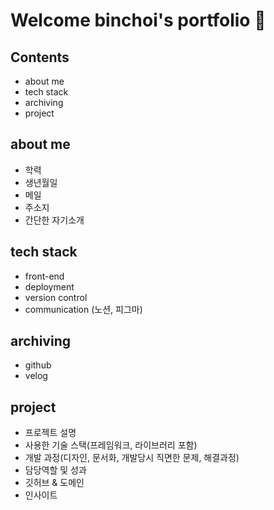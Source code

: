# Welcome binchoi's portfolio 🤗

## Contents

- about me
- tech stack
- archiving
- project

## about me

- 학력
- 생년월일
- 메일
- 주소지
- 간단한 자기소개

## tech stack

- front-end
- deployment
- version control
- communication (노션, 피그마)

## archiving

- github
- velog

## project

- 프로젝트 설명
- 사용한 기술 스택(프레임워크, 라이브러리 포함)
- 개발 과정(디자인, 문서화, 개발당시 직면한 문제, 해결과정)
- 담당역할 및 성과
- 깃허브 & 도메인
- 인사이트
